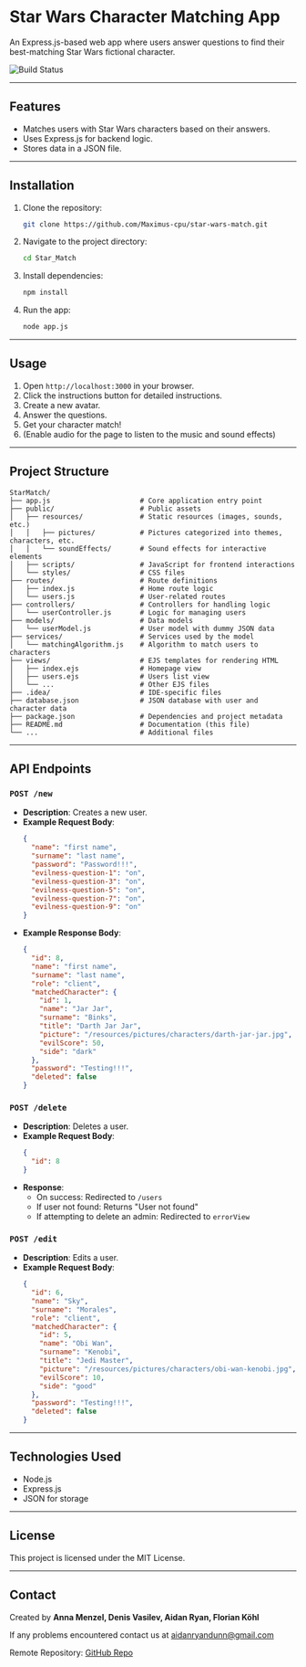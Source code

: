 # Star Wars Character Matching App

An Express.js-based web app where users answer questions to find their best-matching Star Wars fictional character.

![Build Status](https://img.shields.io/badge/build-passing-brightgreen)

---

## Features
- Matches users with Star Wars characters based on their answers.
- Uses Express.js for backend logic.
- Stores data in a JSON file.

---

## Installation
1. Clone the repository:
   ```sh
   git clone https://github.com/Maximus-cpu/star-wars-match.git
   ```
2. Navigate to the project directory:
   ```sh
   cd Star_Match
   ```
3. Install dependencies:
   ```sh
   npm install
   ```
4. Run the app:
   ```sh
   node app.js
   ```

---

## Usage
1. Open `http://localhost:3000` in your browser.
2. Click the instructions button for detailed instructions.
3. Create a new avatar.
4. Answer the questions.
5. Get your character match!
6. (Enable audio for the page to listen to the music and sound effects)

---

## Project Structure
```
StarMatch/
├── app.js                      # Core application entry point
├── public/                     # Public assets
│   ├── resources/              # Static resources (images, sounds, etc.)
│   │   ├── pictures/           # Pictures categorized into themes, characters, etc.
│   │   └── soundEffects/       # Sound effects for interactive elements
│   ├── scripts/                # JavaScript for frontend interactions
│   └── styles/                 # CSS files
├── routes/                     # Route definitions
│   ├── index.js                # Home route logic
│   └── users.js                # User-related routes
├── controllers/                # Controllers for handling logic
│   └── userController.js       # Logic for managing users
├── models/                     # Data models
│   └── userModel.js            # User model with dummy JSON data
├── services/                   # Services used by the model
│   └── matchingAlgorithm.js    # Algorithm to match users to characters
├── views/                      # EJS templates for rendering HTML
│   ├── index.ejs               # Homepage view
│   ├── users.ejs               # Users list view
│   └── ...                     # Other EJS files
├── .idea/                      # IDE-specific files
├── database.json               # JSON database with user and character data
├── package.json                # Dependencies and project metadata
├── README.md                   # Documentation (this file)
└── ...                         # Additional files
```

---

## API Endpoints

### `POST /new`
- **Description**: Creates a new user.
- **Example Request Body**:
  ```json
  {
    "name": "first name",
    "surname": "last name",
    "password": "Password!!!",
    "evilness-question-1": "on",
    "evilness-question-3": "on",
    "evilness-question-5": "on",
    "evilness-question-7": "on",
    "evilness-question-9": "on"
  }
  ```
- **Example Response Body**:
  ```json
  {
    "id": 8,
    "name": "first name",
    "surname": "last name",
    "role": "client",
    "matchedCharacter": {
      "id": 1,
      "name": "Jar Jar",
      "surname": "Binks",
      "title": "Darth Jar Jar",
      "picture": "/resources/pictures/characters/darth-jar-jar.jpg",
      "evilScore": 50,
      "side": "dark"
    },
    "password": "Testing!!!",
    "deleted": false
  }
  ```

### `POST /delete`
- **Description**: Deletes a user.
- **Example Request Body**:
  ```json
  {
    "id": 8
  }
  ```
- **Response**:
  - On success: Redirected to `/users`
  - If user not found: Returns "User not found"
  - If attempting to delete an admin: Redirected to `errorView`

### `POST /edit`
- **Description**: Edits a user.
- **Example Request Body**:
  ```json
  {
    "id": 6,
    "name": "Sky",
    "surname": "Morales",
    "role": "client",
    "matchedCharacter": {
      "id": 5,
      "name": "Obi Wan",
      "surname": "Kenobi",
      "title": "Jedi Master",
      "picture": "/resources/pictures/characters/obi-wan-kenobi.jpg",
      "evilScore": 10,
      "side": "good"
    },
    "password": "Testing!!!",
    "deleted": false
  }
  ```

---

## Technologies Used
- Node.js
- Express.js
- JSON for storage

---

## License
This project is licensed under the MIT License.

---

## Contact
Created by **Anna Menzel, Denis Vasilev, Aidan Ryan, Florian Köhl**

If any problems encountered contact us at aidanryandunn@gmail.com

Remote Repository: [GitHub Repo](https://github.com/Maximus-cpu/star-wars-match/tree/main)
